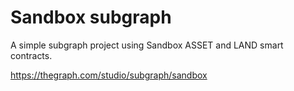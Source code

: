 # Sandbox subgraph
A simple subgraph project using Sandbox ASSET and LAND smart contracts.

https://thegraph.com/studio/subgraph/sandbox
